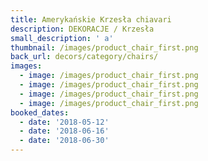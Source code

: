 ```yaml
---
title: Amerykańskie Krzesła chiavari
description: DEKORACJE / Krzesła
small_description: ' a'
thumbnail: /images/product_chair_first.png
back_url: decors/category/chairs/
images:
  - image: /images/product_chair_first.png
  - image: /images/product_chair_first.png
  - image: /images/product_chair_first.png
  - image: /images/product_chair_first.png
booked_dates:
  - date: '2018-05-12'
  - date: '2018-06-16'
  - date: '2018-06-30'
---
```


